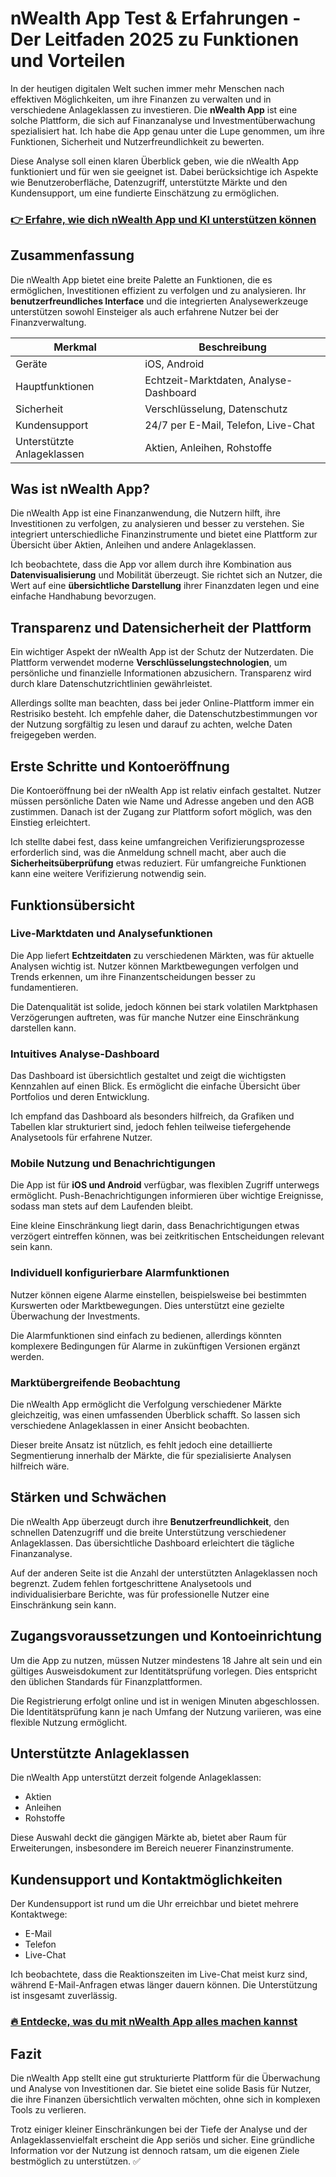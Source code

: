 # nWealth App Test & Erfahrungen - Der Leitfaden 2025 zu Funktionen und Vorteilen
   
In der heutigen digitalen Welt suchen immer mehr Menschen nach effektiven Möglichkeiten, um ihre Finanzen zu verwalten und in verschiedene Anlageklassen zu investieren. Die **nWealth App** ist eine solche Plattform, die sich auf Finanzanalyse und Investmentüberwachung spezialisiert hat. Ich habe die App genau unter die Lupe genommen, um ihre Funktionen, Sicherheit und Nutzerfreundlichkeit zu bewerten.

Diese Analyse soll einen klaren Überblick geben, wie die nWealth App funktioniert und für wen sie geeignet ist. Dabei berücksichtige ich Aspekte wie Benutzeroberfläche, Datenzugriff, unterstützte Märkte und den Kundensupport, um eine fundierte Einschätzung zu ermöglichen.

### [👉 Erfahre, wie dich nWealth App und KI unterstützen können](https://tinyurl.com/26mml7hg)
## Zusammenfassung  
Die nWealth App bietet eine breite Palette an Funktionen, die es ermöglichen, Investitionen effizient zu verfolgen und zu analysieren. Ihr **benutzerfreundliches Interface** und die integrierten Analysewerkzeuge unterstützen sowohl Einsteiger als auch erfahrene Nutzer bei der Finanzverwaltung.

| Merkmal                  | Beschreibung                                   |
|--------------------------|-----------------------------------------------|
| Geräte                   | iOS, Android                                  |
| Hauptfunktionen          | Echtzeit-Marktdaten, Analyse-Dashboard       |
| Sicherheit               | Verschlüsselung, Datenschutz                   |
| Kundensupport            | 24/7 per E-Mail, Telefon, Live-Chat           |
| Unterstützte Anlageklassen | Aktien, Anleihen, Rohstoffe                    |

## Was ist nWealth App?  
Die nWealth App ist eine Finanzanwendung, die Nutzern hilft, ihre Investitionen zu verfolgen, zu analysieren und besser zu verstehen. Sie integriert unterschiedliche Finanzinstrumente und bietet eine Plattform zur Übersicht über Aktien, Anleihen und andere Anlageklassen.

Ich beobachtete, dass die App vor allem durch ihre Kombination aus **Datenvisualisierung** und Mobilität überzeugt. Sie richtet sich an Nutzer, die Wert auf eine **übersichtliche Darstellung** ihrer Finanzdaten legen und eine einfache Handhabung bevorzugen.

## Transparenz und Datensicherheit der Plattform  
Ein wichtiger Aspekt der nWealth App ist der Schutz der Nutzerdaten. Die Plattform verwendet moderne **Verschlüsselungstechnologien**, um persönliche und finanzielle Informationen abzusichern. Transparenz wird durch klare Datenschutzrichtlinien gewährleistet.

Allerdings sollte man beachten, dass bei jeder Online-Plattform immer ein Restrisiko besteht. Ich empfehle daher, die Datenschutzbestimmungen vor der Nutzung sorgfältig zu lesen und darauf zu achten, welche Daten freigegeben werden.

## Erste Schritte und Kontoeröffnung  
Die Kontoeröffnung bei der nWealth App ist relativ einfach gestaltet. Nutzer müssen persönliche Daten wie Name und Adresse angeben und den AGB zustimmen. Danach ist der Zugang zur Plattform sofort möglich, was den Einstieg erleichtert.

Ich stellte dabei fest, dass keine umfangreichen Verifizierungsprozesse erforderlich sind, was die Anmeldung schnell macht, aber auch die **Sicherheitsüberprüfung** etwas reduziert. Für umfangreiche Funktionen kann eine weitere Verifizierung notwendig sein.

## Funktionsübersicht  

### Live-Marktdaten und Analysefunktionen  
Die App liefert **Echtzeitdaten** zu verschiedenen Märkten, was für aktuelle Analysen wichtig ist. Nutzer können Marktbewegungen verfolgen und Trends erkennen, um ihre Finanzentscheidungen besser zu fundamentieren.

Die Datenqualität ist solide, jedoch können bei stark volatilen Marktphasen Verzögerungen auftreten, was für manche Nutzer eine Einschränkung darstellen kann.

### Intuitives Analyse-Dashboard  
Das Dashboard ist übersichtlich gestaltet und zeigt die wichtigsten Kennzahlen auf einen Blick. Es ermöglicht die einfache Übersicht über Portfolios und deren Entwicklung.

Ich empfand das Dashboard als besonders hilfreich, da Grafiken und Tabellen klar strukturiert sind, jedoch fehlen teilweise tiefergehende Analysetools für erfahrene Nutzer.

### Mobile Nutzung und Benachrichtigungen  
Die App ist für **iOS und Android** verfügbar, was flexiblen Zugriff unterwegs ermöglicht. Push-Benachrichtigungen informieren über wichtige Ereignisse, sodass man stets auf dem Laufenden bleibt.

Eine kleine Einschränkung liegt darin, dass Benachrichtigungen etwas verzögert eintreffen können, was bei zeitkritischen Entscheidungen relevant sein kann.

### Individuell konfigurierbare Alarmfunktionen  
Nutzer können eigene Alarme einstellen, beispielsweise bei bestimmten Kurswerten oder Marktbewegungen. Dies unterstützt eine gezielte Überwachung der Investments.

Die Alarmfunktionen sind einfach zu bedienen, allerdings könnten komplexere Bedingungen für Alarme in zukünftigen Versionen ergänzt werden.

### Marktübergreifende Beobachtung  
Die nWealth App ermöglicht die Verfolgung verschiedener Märkte gleichzeitig, was einen umfassenden Überblick schafft. So lassen sich verschiedene Anlageklassen in einer Ansicht beobachten.

Dieser breite Ansatz ist nützlich, es fehlt jedoch eine detaillierte Segmentierung innerhalb der Märkte, die für spezialisierte Analysen hilfreich wäre.

## Stärken und Schwächen  
Die nWealth App überzeugt durch ihre **Benutzerfreundlichkeit**, den schnellen Datenzugriff und die breite Unterstützung verschiedener Anlageklassen. Das übersichtliche Dashboard erleichtert die tägliche Finanzanalyse.

Auf der anderen Seite ist die Anzahl der unterstützten Anlageklassen noch begrenzt. Zudem fehlen fortgeschrittene Analysetools und individualisierbare Berichte, was für professionelle Nutzer eine Einschränkung sein kann.

## Zugangsvoraussetzungen und Kontoeinrichtung  
Um die App zu nutzen, müssen Nutzer mindestens 18 Jahre alt sein und ein gültiges Ausweisdokument zur Identitätsprüfung vorlegen. Dies entspricht den üblichen Standards für Finanzplattformen.

Die Registrierung erfolgt online und ist in wenigen Minuten abgeschlossen. Die Identitätsprüfung kann je nach Umfang der Nutzung variieren, was eine flexible Nutzung ermöglicht.

## Unterstützte Anlageklassen  
Die nWealth App unterstützt derzeit folgende Anlageklassen:  

- Aktien  
- Anleihen  
- Rohstoffe  

Diese Auswahl deckt die gängigen Märkte ab, bietet aber Raum für Erweiterungen, insbesondere im Bereich neuerer Finanzinstrumente.

## Kundensupport und Kontaktmöglichkeiten  
Der Kundensupport ist rund um die Uhr erreichbar und bietet mehrere Kontaktwege:  

- E-Mail  
- Telefon  
- Live-Chat  

Ich beobachtete, dass die Reaktionszeiten im Live-Chat meist kurz sind, während E-Mail-Anfragen etwas länger dauern können. Die Unterstützung ist insgesamt zuverlässig.

### [🔥 Entdecke, was du mit nWealth App alles machen kannst](https://tinyurl.com/26mml7hg)
## Fazit  
Die nWealth App stellt eine gut strukturierte Plattform für die Überwachung und Analyse von Investitionen dar. Sie bietet eine solide Basis für Nutzer, die ihre Finanzen übersichtlich verwalten möchten, ohne sich in komplexen Tools zu verlieren.

Trotz einiger kleiner Einschränkungen bei der Tiefe der Analyse und der Anlageklassenvielfalt erscheint die App seriös und sicher. Eine gründliche Information vor der Nutzung ist dennoch ratsam, um die eigenen Ziele bestmöglich zu unterstützen. ✅